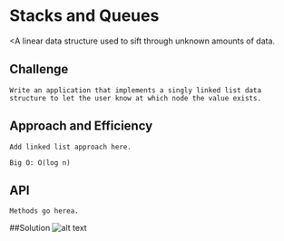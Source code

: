# Stacks and Queues
<A linear data structure used to sift through unknown amounts of data.

## Challenge
```
Write an application that implements a singly linked list data structure to let the user know at which node the value exists.
```

## Approach and Efficiency
```
Add linked list approach here.

Big O: O(log n)
```

## API
```
Methods go herea.
```

##Solution
![alt text](https://github.com/CClemensJr/data-structures-and-algorithms/blob/master/assets/binarySearchArray.jpeg "Binary Search Whiteboard")
